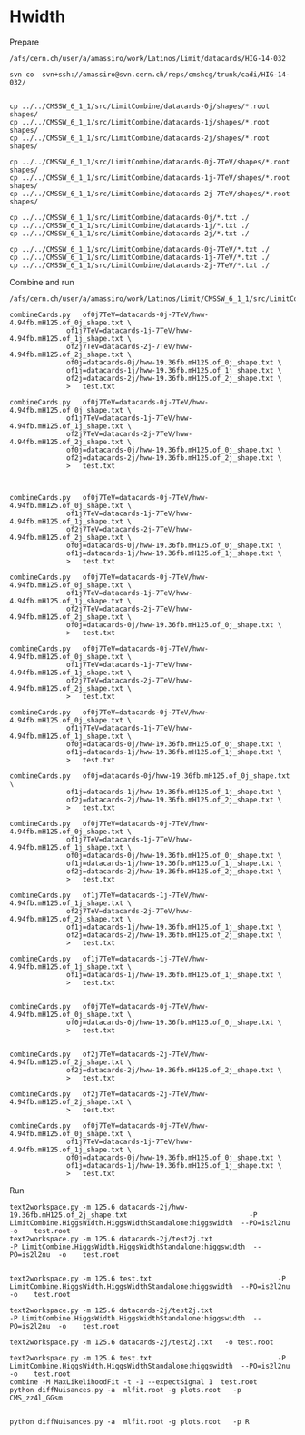 # Hwidth

Prepare

    /afs/cern.ch/user/a/amassiro/work/Latinos/Limit/datacards/HIG-14-032

    svn co  svn+ssh://amassiro@svn.cern.ch/reps/cmshcg/trunk/cadi/HIG-14-032/


    cp ../../CMSSW_6_1_1/src/LimitCombine/datacards-0j/shapes/*.root shapes/
    cp ../../CMSSW_6_1_1/src/LimitCombine/datacards-1j/shapes/*.root shapes/
    cp ../../CMSSW_6_1_1/src/LimitCombine/datacards-2j/shapes/*.root shapes/

    cp ../../CMSSW_6_1_1/src/LimitCombine/datacards-0j-7TeV/shapes/*.root shapes/
    cp ../../CMSSW_6_1_1/src/LimitCombine/datacards-1j-7TeV/shapes/*.root shapes/
    cp ../../CMSSW_6_1_1/src/LimitCombine/datacards-2j-7TeV/shapes/*.root shapes/

    cp ../../CMSSW_6_1_1/src/LimitCombine/datacards-0j/*.txt ./
    cp ../../CMSSW_6_1_1/src/LimitCombine/datacards-1j/*.txt ./
    cp ../../CMSSW_6_1_1/src/LimitCombine/datacards-2j/*.txt ./

    cp ../../CMSSW_6_1_1/src/LimitCombine/datacards-0j-7TeV/*.txt ./
    cp ../../CMSSW_6_1_1/src/LimitCombine/datacards-1j-7TeV/*.txt ./
    cp ../../CMSSW_6_1_1/src/LimitCombine/datacards-2j-7TeV/*.txt ./


Combine and run

    /afs/cern.ch/user/a/amassiro/work/Latinos/Limit/CMSSW_6_1_1/src/LimitCombine

    combineCards.py   of0j7TeV=datacards-0j-7TeV/hww-4.94fb.mH125.of_0j_shape.txt \
                  of1j7TeV=datacards-1j-7TeV/hww-4.94fb.mH125.of_1j_shape.txt \
                  of2j7TeV=datacards-2j-7TeV/hww-4.94fb.mH125.of_2j_shape.txt \
                  of0j=datacards-0j/hww-19.36fb.mH125.of_0j_shape.txt \
                  of1j=datacards-1j/hww-19.36fb.mH125.of_1j_shape.txt \
                  of2j=datacards-2j/hww-19.36fb.mH125.of_2j_shape.txt \
                  >   test.txt

    combineCards.py   of0j7TeV=datacards-0j-7TeV/hww-4.94fb.mH125.of_0j_shape.txt \
                  of1j7TeV=datacards-1j-7TeV/hww-4.94fb.mH125.of_1j_shape.txt \
                  of2j7TeV=datacards-2j-7TeV/hww-4.94fb.mH125.of_2j_shape.txt \
                  of0j=datacards-0j/hww-19.36fb.mH125.of_0j_shape.txt \
                  of2j=datacards-2j/hww-19.36fb.mH125.of_2j_shape.txt \
                  >   test.txt



    combineCards.py   of0j7TeV=datacards-0j-7TeV/hww-4.94fb.mH125.of_0j_shape.txt \
                  of1j7TeV=datacards-1j-7TeV/hww-4.94fb.mH125.of_1j_shape.txt \
                  of2j7TeV=datacards-2j-7TeV/hww-4.94fb.mH125.of_2j_shape.txt \
                  of0j=datacards-0j/hww-19.36fb.mH125.of_0j_shape.txt \
                  of1j=datacards-1j/hww-19.36fb.mH125.of_1j_shape.txt \
                  >   test.txt

    combineCards.py   of0j7TeV=datacards-0j-7TeV/hww-4.94fb.mH125.of_0j_shape.txt \
                  of1j7TeV=datacards-1j-7TeV/hww-4.94fb.mH125.of_1j_shape.txt \
                  of2j7TeV=datacards-2j-7TeV/hww-4.94fb.mH125.of_2j_shape.txt \
                  of0j=datacards-0j/hww-19.36fb.mH125.of_0j_shape.txt \
                  >   test.txt

    combineCards.py   of0j7TeV=datacards-0j-7TeV/hww-4.94fb.mH125.of_0j_shape.txt \
                  of1j7TeV=datacards-1j-7TeV/hww-4.94fb.mH125.of_1j_shape.txt \
                  of2j7TeV=datacards-2j-7TeV/hww-4.94fb.mH125.of_2j_shape.txt \
                  >   test.txt

    combineCards.py   of0j7TeV=datacards-0j-7TeV/hww-4.94fb.mH125.of_0j_shape.txt \
                  of1j7TeV=datacards-1j-7TeV/hww-4.94fb.mH125.of_1j_shape.txt \
                  of0j=datacards-0j/hww-19.36fb.mH125.of_0j_shape.txt \
                  of1j=datacards-1j/hww-19.36fb.mH125.of_1j_shape.txt \
                  >   test.txt

    combineCards.py   of0j=datacards-0j/hww-19.36fb.mH125.of_0j_shape.txt \
                  of1j=datacards-1j/hww-19.36fb.mH125.of_1j_shape.txt \
                  of2j=datacards-2j/hww-19.36fb.mH125.of_2j_shape.txt \
                  >   test.txt

    combineCards.py   of0j7TeV=datacards-0j-7TeV/hww-4.94fb.mH125.of_0j_shape.txt \
                  of1j7TeV=datacards-1j-7TeV/hww-4.94fb.mH125.of_1j_shape.txt \
                  of0j=datacards-0j/hww-19.36fb.mH125.of_0j_shape.txt \
                  of1j=datacards-1j/hww-19.36fb.mH125.of_1j_shape.txt \
                  of2j=datacards-2j/hww-19.36fb.mH125.of_2j_shape.txt \
                  >   test.txt

    combineCards.py   of1j7TeV=datacards-1j-7TeV/hww-4.94fb.mH125.of_1j_shape.txt \
                  of2j7TeV=datacards-2j-7TeV/hww-4.94fb.mH125.of_2j_shape.txt \
                  of1j=datacards-1j/hww-19.36fb.mH125.of_1j_shape.txt \
                  of2j=datacards-2j/hww-19.36fb.mH125.of_2j_shape.txt \
                  >   test.txt

    combineCards.py   of1j7TeV=datacards-1j-7TeV/hww-4.94fb.mH125.of_1j_shape.txt \
                  of1j=datacards-1j/hww-19.36fb.mH125.of_1j_shape.txt \
                  >   test.txt


    combineCards.py   of0j7TeV=datacards-0j-7TeV/hww-4.94fb.mH125.of_0j_shape.txt \
                  of0j=datacards-0j/hww-19.36fb.mH125.of_0j_shape.txt \
                  >   test.txt


    combineCards.py   of2j7TeV=datacards-2j-7TeV/hww-4.94fb.mH125.of_2j_shape.txt \
                  of2j=datacards-2j/hww-19.36fb.mH125.of_2j_shape.txt \
                  >   test.txt

    combineCards.py   of2j7TeV=datacards-2j-7TeV/hww-4.94fb.mH125.of_2j_shape.txt \
                  >   test.txt

    combineCards.py   of0j7TeV=datacards-0j-7TeV/hww-4.94fb.mH125.of_0j_shape.txt \
                  of1j7TeV=datacards-1j-7TeV/hww-4.94fb.mH125.of_1j_shape.txt \
                  of0j=datacards-0j/hww-19.36fb.mH125.of_0j_shape.txt \
                  of1j=datacards-1j/hww-19.36fb.mH125.of_1j_shape.txt \
                  >   test.txt

Run 
                  
    text2workspace.py -m 125.6 datacards-2j/hww-19.36fb.mH125.of_2j_shape.txt                              -P LimitCombine.HiggsWidth.HiggsWidthStandalone:higgswidth  --PO=is2l2nu  -o    test.root
    text2workspace.py -m 125.6 datacards-2j/test2j.txt                              -P LimitCombine.HiggsWidth.HiggsWidthStandalone:higgswidth  --PO=is2l2nu  -o    test.root


    text2workspace.py -m 125.6 test.txt                               -P LimitCombine.HiggsWidth.HiggsWidthStandalone:higgswidth  --PO=is2l2nu  -o    test.root

    text2workspace.py -m 125.6 datacards-2j/test2j.txt                              -P LimitCombine.HiggsWidth.HiggsWidthStandalone:higgswidth  --PO=is2l2nu  -o    test.root

    text2workspace.py -m 125.6 datacards-2j/test2j.txt   -o test.root

    text2workspace.py -m 125.6 test.txt                               -P LimitCombine.HiggsWidth.HiggsWidthStandalone:higgswidth  --PO=is2l2nu  -o    test.root
    combine -M MaxLikelihoodFit -t -1 --expectSignal 1  test.root
    python diffNuisances.py -a  mlfit.root -g plots.root   -p CMS_zz4l_GGsm
    
    
    python diffNuisances.py -a  mlfit.root -g plots.root   -p R
    





